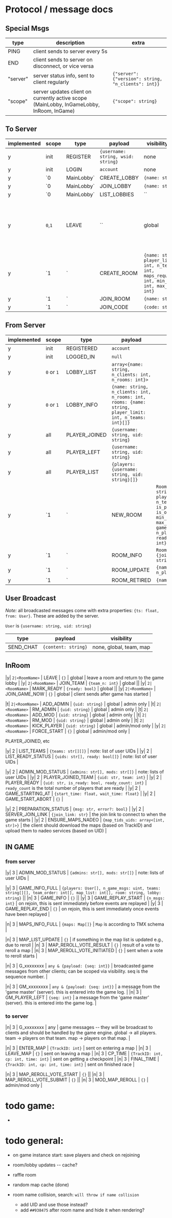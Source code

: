 # Protocol / message docs

## Special Msgs

| type | description | extra |
|--- |--- |--- |
| PING | client sends to server every 5s ||
| END | client sends to server on disconnect, or vice versa ||
| "server" | server status info, sent to client regularly | `{"server": {"version": string, "n_clients": int}}` |
| "scope" | server updates client on currently active scope (MainLobby, InGameLobby, InRoom, InGame) | `{"scope": string}` |

## To Server

| implemented | scope | type | payload | visibility req | notes |
|---|--- |--- |--- |--- |--- |
|y| init | REGISTER | `{username: string, wsid: string}` | none ||
|y| init | LOGIN | `account` | none ||
|y| `0|MainLobby` | CREATE_LOBBY | `{name: string}` | global | used by developers to create a game lobby. note: lobbies that are not whitelisted may be deleted after 1hr. |
|y| `0|MainLobby` | JOIN_LOBBY | `{name: string}` | global | join a game lobby |
|y| `0|MainLobby` | LIST_LOBBIES | `` | none | request a list of known lobbies |
|y| `0`,`1` | LEAVE | `` | global | leave a game lobby, will end the connection if the user is in the main lobby |
|y| `1|<LobbyName>` | CREATE_ROOM | `{name: string, player_limit: int, n_teams: int, maps_required: int, min_secs: int, max_secs: int}` | none, global | | visibility corresponds to private/public room. public rooms are listed and can be joined by anyone. |
|y| `1|<LobbyName>` | JOIN_ROOM | `{name: string}` | global ||
|y| `1|<LobbyName>` | JOIN_CODE | `{code: string}` | global ||

## From Server

| implemented | scope | type | payload | extra |
|---|---|--- |--- |--- |
|y| init | REGISTERED | `account` | |
|y| init | LOGGED_IN | `null` | |
|y| `0` or `1` | LOBBY_LIST | `array<{name: string, n_clients: int, n_rooms: int}>` | |
|y| `0` or `1` | LOBBY_INFO | `{name: string, n_clients: int, n_rooms: int, rooms: {name: string, player_limit: int, n_teams: int}[]}` | |
|y| all | PLAYER_JOINED | `{username: string, uid: string}` | |
|y| all | PLAYER_LEFT | `{username: string, uid: string}` | |
|y| all | PLAYER_LIST | `{players: {username: string, uid: string}[]}` | |
|y| `1|<LobbyName>` | NEW_ROOM | `Room: {name: string, player_limit, n_teams, is_public, is_open, n_maps, min_secs, max_secs, game_start_time, n_players: int, ready_count: int}` | |
|y| `1|<LobbyName>` | ROOM_INFO | `Room & {join_code: string}` | |
|y| `1|<LobbyName>` | ROOM_UPDATE | `{name: string, n_players: int}` | |
|y| `1|<LobbyName>` | ROOM_RETIRED | `{name: string}` | |

## User Broadcast

*Note:* all broadcasted messages come with extra properties: `{ts: float, from: User}`.
These are added by the server.

`User` is `{username: string, uid: string}`

| type | payload | visibility |
|--- |--- |--- |
| SEND_CHAT | `{content: string}` | none, global, team, map |

## InRoom

|y| `2|<RoomName>` | LEAVE | `{}` | global | leave a room and return to the game lobby |
|y| `2|<RoomName>` | JOIN_TEAM | `{team_n: int}` | global ||
|y| `2|<RoomName>` | MARK_READY | `{ready: bool}` | global ||
|y| `2|<RoomName>` | JOIN_GAME_NOW | `{}` | global | client sends after game has started |

|t| `2|<RoomName>` | ADD_ADMIN | `{uid: string}` | global | admin only |
|t| `2|<RoomName>` | RM_ADMIN | `{uid: string}` | global | admin only |
|t| `2|<RoomName>` | ADD_MOD | `{uid: string}` | global | admin only |
|t| `2|<RoomName>` | RM_MOD | `{uid: string}` | global | admin only |
|t| `2|<RoomName>` | KICK_PLAYER | `{uid: string}` | global | admin/mod only |
|y| `2|<RoomName>` | FORCE_START | `{}` | global | admin/mod only |




PLAYER_JOINED, etc

|y| 2 | LIST_TEAMS | `{teams: str[][]}` | note: list of user UIDs |
|y| 2 | LIST_READY_STATUS | `{uids: str[], ready: bool[]}` | note: list of user UIDs |
<!-- |y| 2 | LIST_PLAYERS | `{players: str[]}` | players in this room / lobby. note: list of user UIDs | -->
|y| 2 | ADMIN_MOD_STATUS | `{admins: str[], mods: str[]}` | note: lists of user UIDs |
|y| 2 | PLAYER_JOINED_TEAM | `{uid: str, team: int}` |
|y| 2 | PLAYER_READY | `{uid: str, is_ready: bool, ready_count: int}` | `ready_count` is the total number of players that are ready |
|y| 2 | GAME_STARTING_AT | `{start_time: float, wait_time: float}` |
|y| 2 | GAME_START_ABORT | `{}` |

|y| 2 | PREPARATION_STATUS | `{msg: str, error?: bool}` |
|y| 2 | SERVER_JOIN_LINK | `{join_link: str}` | the join link to connect to when the game starts |
|y| 2 | ENSURE_MAPS_NADEO | `{map_tids_uids: array<[int, str]>}` | the client should download the maps (based on TrackID) and upload them to nadeo services (based on UID) |


## IN GAME



### from server

|y| 3 | ADMIN_MOD_STATUS | `{admins: str[], mods: str[]}` | note: lists of user UIDs |

|y| 3 | GAME_INFO_FULL | `{players: User[], n_game_msgs: uint, teams: string[][], team_order: int[], map_list: int[], room: string, lobby: string}` ||
|n| 3 | GAME_INFO | `{}` ||
|y| 3 | GAME_REPLAY_START | `{n_msgs: int}` | on rejoin, this is sent immediately before events are replayed |
|y| 3 | GAME_REPLAY_END | `{}` | on rejoin, this is sent immediately once events have been replayed |

|n| 3 | MAPS_INFO_FULL | `{maps: Map[]}` | `Map` is according to TMX schema |

|n| 3 | MAP_LIST_UPDATE | `{}` | if something in the map list is updated e.g., due to reroll |
|n| 3 | MAP_REROLL_VOTE_RESULT | `{}` | result of a vote to reroll a map |
|n| 3 | MAP_REROLL_VOTE_INITIATED | `{}` | sent when a vote to reroll starts |

|n| 3 | G_xxxxxxxx | `any & {payload: {seq: int}}` | broadcasted game messages from other clients; can be scoped via visibility. seq is the sequence number. |

|n| 3 | GM_xxxxxxxx | `any & {payload: {seq: int}}` | a message from the 'game master' (server). this is entered into the game log. |
|n| 3 | GM_PLAYER_LEFT | `{seq: int}` | a message from the 'game master' (server). this is entered into the game log. |

### to server

|n| 3 | G_xxxxxxxx | any | game messages -- they will be broadcast to clients and should be handled by the game engine. global -> all players. team -> players on that team. map -> players on that map. |

|n| 3 | ENTER_MAP | `{TrackID: int}` | sent on entering a map |
|n| 3 | LEAVE_MAP | `{}` | sent on leaving a map |
|n| 3 | CP_TIME | `{TrackID: int, cp: int, time: int}` | sent on getting a checkpoint |
|n| 3 | FINAL_TIME | `{TrackID: int, cp: int, time: int}` | sent on finished race |

|n| 3 | MAP_REROLL_VOTE_START | `{}` ||
|n| 3 | MAP_REROLL_VOTE_SUBMIT | `{}` ||
|n| 3 | MOD_MAP_REROLL | `{}` | admin/mod only |


# todo game:

-


# todo general:

- on game instance start: save players and check on rejoining
- room/lobby updates -- cache?
- raffle room



- random map cache (done)
- room name collision, search: `will throw if name collision`
    - add UID and use those instead?
    - add `##938475` after room name and hide it when rendering?
